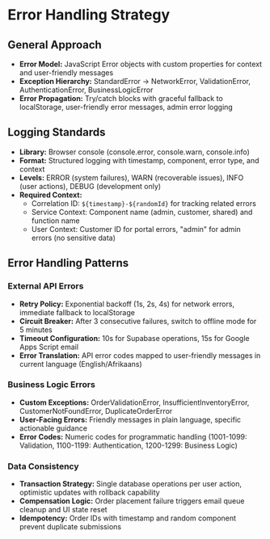# Error Handling Strategy

## General Approach

- **Error Model:** JavaScript Error objects with custom properties for context and user-friendly messages
- **Exception Hierarchy:** StandardError → NetworkError, ValidationError, AuthenticationError, BusinessLogicError
- **Error Propagation:** Try/catch blocks with graceful fallback to localStorage, user-friendly error messages, admin error logging

## Logging Standards

- **Library:** Browser console (console.error, console.warn, console.info)
- **Format:** Structured logging with timestamp, component, error type, and context
- **Levels:** ERROR (system failures), WARN (recoverable issues), INFO (user actions), DEBUG (development only)
- **Required Context:**
  - Correlation ID: `${timestamp}-${randomId}` for tracking related errors
  - Service Context: Component name (admin, customer, shared) and function name
  - User Context: Customer ID for portal errors, "admin" for admin errors (no sensitive data)

## Error Handling Patterns

### External API Errors

- **Retry Policy:** Exponential backoff (1s, 2s, 4s) for network errors, immediate fallback to localStorage
- **Circuit Breaker:** After 3 consecutive failures, switch to offline mode for 5 minutes
- **Timeout Configuration:** 10s for Supabase operations, 15s for Google Apps Script email
- **Error Translation:** API error codes mapped to user-friendly messages in current language (English/Afrikaans)

### Business Logic Errors

- **Custom Exceptions:** OrderValidationError, InsufficientInventoryError, CustomerNotFoundError, DuplicateOrderError
- **User-Facing Errors:** Friendly messages in plain language, specific actionable guidance
- **Error Codes:** Numeric codes for programmatic handling (1001-1099: Validation, 1100-1199: Authentication, 1200-1299: Business Logic)

### Data Consistency

- **Transaction Strategy:** Single database operations per user action, optimistic updates with rollback capability
- **Compensation Logic:** Order placement failure triggers email queue cleanup and UI state reset
- **Idempotency:** Order IDs with timestamp and random component prevent duplicate submissions
